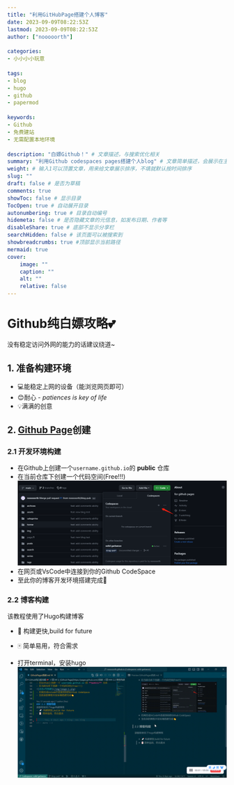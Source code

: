 ```yaml
---
title: "利用GitHubPage搭建个人博客"
date: 2023-09-09T08:22:53Z
lastmod: 2023-09-09T08:22:53Z
author: ["nooooorth"]

categories:
- 小小小小玩意

tags:
- blog
- hugo
- github
- papermod

keywords:
- Github
- 免费建站
- 无需配置本地环境

description: "白嫖Github！" # 文章描述，与搜索优化相关
summary: "利用Github codespaces pages搭建个人blog" # 文章简单描述，会展示在主页
weight: # 输入1可以顶置文章，用来给文章展示排序，不填就默认按时间排序
slug: ""
draft: false # 是否为草稿
comments: true
showToc: false # 显示目录
TocOpen: true # 自动展开目录
autonumbering: true # 目录自动编号
hidemeta: false # 是否隐藏文章的元信息，如发布日期、作者等
disableShare: true # 底部不显示分享栏
searchHidden: false # 该页面可以被搜索到
showbreadcrumbs: true #顶部显示当前路径
mermaid: true
cover:
    image: ""
    caption: ""
    alt: ""
    relative: false
---
```

# Github纯白嫖攻略💕

没有稳定访问外网的能力的话建议绕道~

## 1. 准备构建环境
- 💻能稳定上网的设备（能浏览网页即可）
- 😊耐心 - *patiences is key of life*
- 💡满满的创意

## 2. [Github Page](https://pages.github.com/)创建

### 2.1 开发环境构建
- 在Github上创建一个`username.github.io`的 **public** 仓库
- 在当前仓库下创建一个代码空间(Free!!!)
![点击+号创建](/img/image-1.png)
- 在网页或VsCode中连接到你的Github CodeSpace
- 至此你的博客开发环境搭建完成👏

### 2.2 博客构建
该教程使用了Hugo构建博客
- 🚀 构建更快,build for future
- 🀄 简单易用，符合需求

- 打开terminal，安装hugo
![打开terminal](/img/20230915165932-convert.gif)
<!-- more --> 
